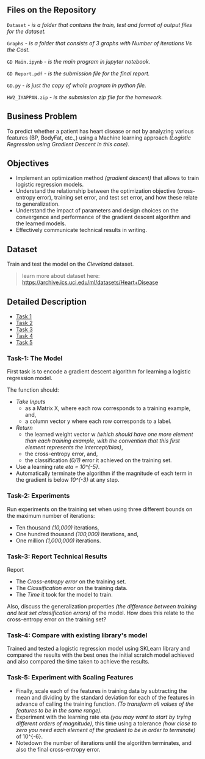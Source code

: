 ## Files on the Repository

  `Dataset` - *is a folder that contains the train, test and format of output files for the dataset.*

  `Graphs`  - *is a folder that consists of 3 graphs with Number of iterations Vs the Cost.*

  `GD Main.ipynb`  - *is the main program in jupyter notebook.*
  
  `GD Report.pdf` - *is the submission file for the final report.*

  `GD.py` - *is just the copy of whole program in python file.*

  `HW2_IYAPPAN.zip` - *is the submission zip file for the homework.*

## Business Problem

To predict whether a patient has heart disease or not by analyzing various features (BP, BodyFat, etc.,) using a Machine learning approach *(Logistic Regression using Gradient Descent in this case)*.

## Objectives

* Implement an optimization method *(gradient descent)* that allows to train logistic regression models. 
* Understand the relationship between the optimization objective (cross-entropy error), training set error, and test set error, and how these relate to generalization.
* Understand the impact of parameters and design choices on the convergence and performance of the gradient descent algorithm and the learned models.
* Effectively communicate technical results in writing. 

## Dataset

Train and test the model on the *Cleveland* dataset. 

> learn more about dataset here: https://archive.ics.uci.edu/ml/datasets/Heart+Disease

## Detailed Description

- [Task 1](#task-1-the-model)
- [Task 2](#task-2-experiments)
- [Task 3](#task-3-report-technical-results)
- [Task 4](#task-4-compare-with-existing-librarys-model)
- [Task 5](#task-5-experiment-with-scaling-features)

### Task-1: The Model

First task is to encode a gradient descent algorithm for learning a logistic regression model. 

The function should:
  - *Take Inputs*
    - as a Matrix X, where each row corresponds to a training example, and, 
    - a column vector y where each row corresponds to a label.
  - *Return*
    - the learned weight vector w *(which should have one more element than each training example, with the convention that this first element represents the intercept/bias)*, 
    - the cross-entropy error, and,
    - the classification *(0/1)* error it achieved on the training set. 
  - Use a learning rate *eta = 10^{-5}*.
  - Automatically terminate the algorithm if the magnitude of each term in the gradient is below *10^{-3}* at any step.

### Task-2: Experiments

Run experiments on the training set when using three different bounds on the maximum number of iterations: 
- Ten thousand *(10,000)* iterations, 
- One hundred thousand *(100,000)* iterations, and,
- One million *(1,000,000)* iterations. 

### Task-3: Report Technical Results

Report 
  - The *Cross-entropy error* on the training set. 
  - The *Classification error* on the training data.
  - The *Time* it took for the model to train. 

Also, discuss the generalization properties *(the difference between training and test set classification errors)* of the model. How does this relate to the cross-entropy error on the training set?

### Task-4: Compare with existing library's model

Trained and tested a logistic regression model using SKLearn library and compared the results with the best ones the initial scratch model achieved and also compared the time taken to achieve the results.

### Task-5: Experiment with Scaling Features

  - Finally, scale each of the features in training data by subtracting the mean and dividing by the standard deviation for each of the features in advance of calling the training function. *(To transform all values of the features to be in the same range).*
  - Experiment with the learning rate eta *(you may want to start by trying different orders of magnitude)*, this time using a tolerance *(how close to zero you need each element of the gradient to be in order to terminate)* of 10^{-6}. 
  - Notedown the number of iterations until the algorithm terminates, and also the final cross-entropy error.
